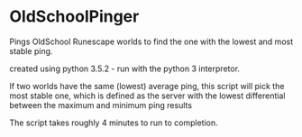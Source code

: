 # OldSchoolPinger
Pings OldSchool Runescape worlds to find the one with the lowest and most stable ping.

created using python 3.5.2 - run with the python 3 interpretor.

If two worlds have the same (lowest) average ping, this script will pick the most stable one, which is defined as the server with the lowest differential between the maximum and minimum ping results

The script takes roughly 4 minutes to run to completion.
